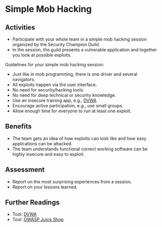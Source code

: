 # Simple Mob Hacking

## Activities

- Participate with your whole team in a simple mob hacking session organized by the Security Champion Guild.
- In the session, the guild presents a vulnerable application and together you look at possible exploits.

Guidelines for your simple mob hacking session:
- Just like in mob programming, there is one driver and several navigators.
- All exploits happen via the user interface.
- No need for security/hacking tools.
- No need for deep technical or security knowledge.
- Use an insecure training app, e.g., [DVWA](https://dvwa.co.uk/)
- Encourage active participation, e.g., use small groups.
- Allow enough time for everyone to run at least one exploit.

## Benefits

- The team gets an idea of how exploits can look like and how easy applications can be attacked.
- The team understands functional correct working software can be highly insecure and easy to exploit.

## Assessment

- Report on the most surprising experiences from a session.
- Report on your lessons learned.

## Further Readings

- Tool: [DVWA](https://dvwa.co.uk/)
- Tool: [OWASP Juice Shop](https://owasp.org/www-project-juice-shop/)
